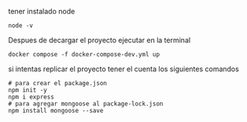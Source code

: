 tener instalado node
```
node -v
```


Despues de decargar el proyecto ejecutar en la terminal

```
docker compose -f docker-compose-dev.yml up
```

si intentas replicar el proyecto tener el cuenta los siguientes comandos

```
# para crear el package.json
npm init -y
npm i express
# para agregar mongoose al package-lock.json
npm install mongoose --save
```